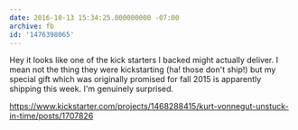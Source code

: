 ```yaml
---
date: 2016-10-13 15:34:25.000000000 -07:00
archive: fb
id: '1476398065'
---
```


Hey it looks like one of the kick starters I backed might actually deliver. I mean not the thing they were kickstarting (ha! those don't ship!) but my special gift which was originally promised for fall 2015 is apparently shipping this week. I'm genuinely surprised.

https://www.kickstarter.com/projects/1468288415/kurt-vonnegut-unstuck-in-time/posts/1707826
